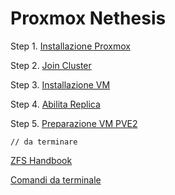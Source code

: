 # Proxmox Nethesis

Step 1. [Installazione Proxmox](pve-install.md)

Step 2. [Join Cluster](join-cluster.md)

Step 3. [Installazione VM](vm-install.md)

Step 4. [Abilita Replica](replica-pve.md)

Step 5. [Preparazione VM PVE2](vm-pve2.md)


    // da terminare

[ZFS Handbook](zfs-handbook.md)

[Comandi da terminale](cfg-term.md)